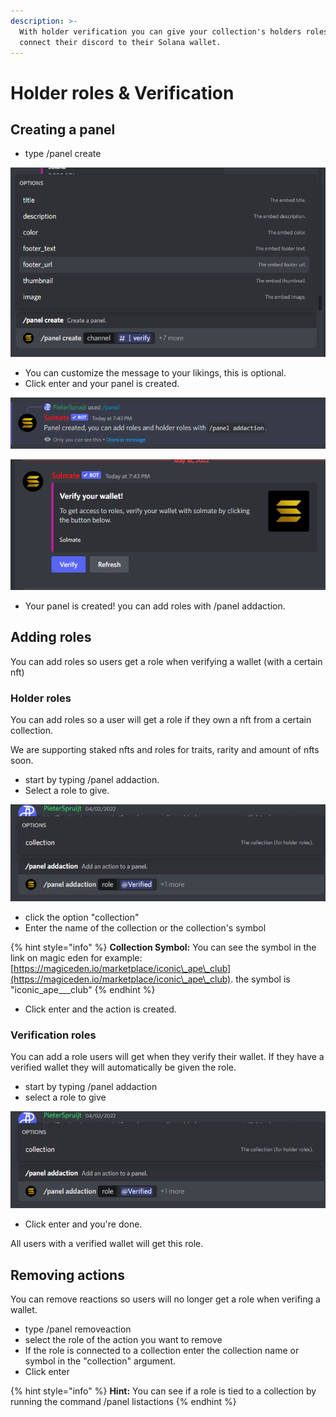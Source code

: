 ```yaml
---
description: >-
  With holder verification you can give your collection's holders roles, and
  connect their discord to their Solana wallet.
---
```


# Holder roles & Verification

## Creating a panel

* type /panel create

![](<../.gitbook/assets/image (10).png>)

* You can customize the message to your likings, this is optional.
* Click enter and your panel is created.

![](<../.gitbook/assets/image (7).png>)

![](<../.gitbook/assets/image (13).png>)

* Your panel is created! you can add roles with /panel addaction.

## Adding roles

You can add roles so users get a role when verifying a wallet (with a certain nft)

### Holder roles

You can add roles so a user will get a role if they own a nft from a certain collection.

We are supporting staked nfts and roles for traits, rarity and amount of nfts soon.

* start by typing /panel addaction.
* Select a role to give.

![](<../.gitbook/assets/image (12).png>)

* click the option "collection"
* Enter the name of the collection or the collection's symbol

{% hint style="info" %}
**Collection Symbol:** You can see the symbol in the link on magic eden for example: [https://magiceden.io/marketplace/iconic\_ape\_club](https://magiceden.io/marketplace/iconic\_ape\_club). the symbol is "iconic\_ape_\__club"
{% endhint %}

* Click enter and the action is created.

### Verification roles

You can add a role users will get when they verify their wallet. If they have a verified wallet they will automatically be given the role.

* start by typing /panel addaction
* select a role to give

![](<../.gitbook/assets/image (1).png>)

* Click enter and you're done.

All users with a verified wallet will get this role.



## Removing actions

You can remove reactions so users will no longer get a role when verifing a wallet.

* type /panel removeaction
* select the role of the action you want to remove
* If the role is connected to a collection enter the collection name or symbol in the "collection" argument.
* Click enter

{% hint style="info" %}
**Hint:** You can see if a role is tied to a collection by running the command /panel listactions
{% endhint %}
